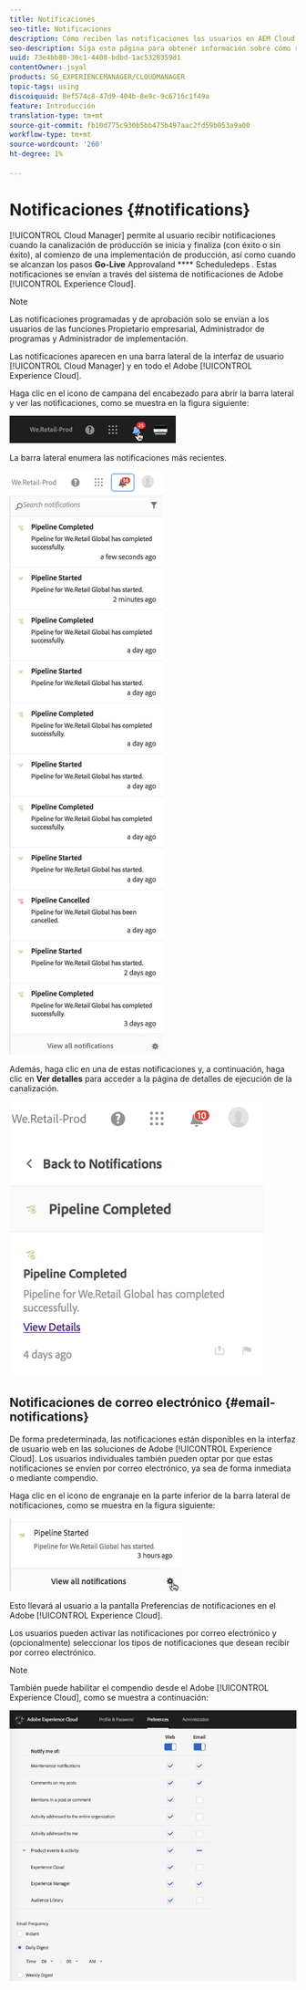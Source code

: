 ```yaml
---
title: Notificaciones
seo-title: Notificaciones
description: Cómo reciben las notificaciones los usuarios en AEM Cloud Manager
seo-description: Siga esta página para obtener información sobre cómo reciben las notificaciones los usuarios cuando se inicia y finaliza una canalización (con éxito o sin éxito) en AEM Cloud Manager.
uuid: 73e4bb80-36c1-4408-bdbd-1ac5328359d1
contentOwner: jsyal
products: SG_EXPERIENCEMANAGER/CLOUDMANAGER
topic-tags: using
discoiquuid: 8ef574c8-47d9-404b-8e9c-9c6716c1f49a
feature: Introducción
translation-type: tm+mt
source-git-commit: fb10d775c930b5bb475b497aac2fd59b053a9a00
workflow-type: tm+mt
source-wordcount: '260'
ht-degree: 1%

---
```



# Notificaciones {#notifications}

[!UICONTROL Cloud Manager] permite al usuario recibir notificaciones cuando la canalización de producción se inicia y finaliza (con éxito o sin éxito), al comienzo de una implementación de producción, así como cuando se alcanzan los pasos  **Go-Live** Approvaland  **** Scheduledeps . Estas notificaciones se envían a través del sistema de notificaciones de Adobe [!UICONTROL Experience Cloud].

>[!NOTE]
>
>Las notificaciones programadas y de aprobación solo se envían a los usuarios de las funciones Propietario empresarial, Administrador de programas y Administrador de implementación.

Las notificaciones aparecen en una barra lateral de la interfaz de usuario [!UICONTROL Cloud Manager] y en todo el Adobe [!UICONTROL Experience Cloud].

Haga clic en el icono de campana del encabezado para abrir la barra lateral y ver las notificaciones, como se muestra en la figura siguiente:

![](assets/image2018-7-12_11-52-40.png)

La barra lateral enumera las notificaciones más recientes.

![](assets/screen_shot_2018-07-20at91406pm.png)

Además, haga clic en una de estas notificaciones y, a continuación, haga clic en **Ver detalles** para acceder a la página de detalles de ejecución de la canalización.

![](assets/screen_shot_2018-08-14at43503pm.png)

## Notificaciones de correo electrónico {#email-notifications}

De forma predeterminada, las notificaciones están disponibles en la interfaz de usuario web en las soluciones de Adobe [!UICONTROL Experience Cloud]. Los usuarios individuales también pueden optar por que estas notificaciones se envíen por correo electrónico, ya sea de forma inmediata o mediante compendio.

Haga clic en el icono de engranaje en la parte inferior de la barra lateral de notificaciones, como se muestra en la figura siguiente:

![](assets/image2018-7-12_12-8-19.png)

Esto llevará al usuario a la pantalla Preferencias de notificaciones en el Adobe [!UICONTROL Experience Cloud].

Los usuarios pueden activar las notificaciones por correo electrónico y (opcionalmente) seleccionar los tipos de notificaciones que desean recibir por correo electrónico.

>[!NOTE]
>
>También puede habilitar el compendio desde el Adobe [!UICONTROL Experience Cloud], como se muestra a continuación:

![](assets/image2018-7-12_12-10-51.png)
